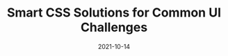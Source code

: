 ---
date: 2021-10-14
publisher: smashingmag
tags:
  - css
  - design
target_url: https://www.smashingmagazine.com/2021/10/modern-css-solutions-for-common-problems/
title: Smart CSS Solutions for Common UI Challenges
---
